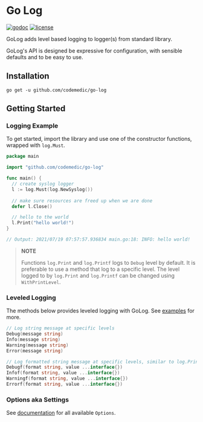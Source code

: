 # Go Log

[![godoc](http://img.shields.io/badge/godoc-reference-blue.svg?style=flat-square)](https://godoc.org/github.com/codemedic/go-log)
[![license](https://img.shields.io/github/license/codemedic/go-log?style=flat-square)](https://raw.githubusercontent.com/codemedic/go-log/master/LICENSE)

GoLog adds level based logging to logger(s) from standard library.

GoLog's API is designed be expressive for configuration, with sensible defaults and to be easy to use.

## Installation

    go get -u github.com/codemedic/go-log

## Getting Started

### Logging Example

To get started, import the library and use one of the constructor functions, wrapped with `log.Must`.

```go
package main

import "github.com/codemedic/go-log"

func main() {
  // create syslog logger
  l := log.Must(log.NewSyslog())
  
  // make sure resources are freed up when we are done
  defer l.Close()

  // hello to the world
  l.Print("hello world!")
}

// Output: 2021/07/19 07:57:57.936834 main.go:18: INFO: hello world!
```

> **NOTE**
> 
> Functions `log.Print` and `log.Printf` logs to `Debug` level by default. It is preferable to use a method that log to
> a specific level. The level logged to by `log.Print` and `log.Printf` can be changed using `WithPrintLevel`.

### Leveled Logging

The methods below provides leveled logging with GoLog. See [examples](doc_test.go) for more.

```go
// Log string message at specific levels
Debug(message string)
Info(message string)
Warning(message string)
Error(message string)

// Log formatted string message at specific levels, similar to log.Printf from standard library
Debugf(format string, value ...interface{})
Infof(format string, value ...interface{})
Warningf(format string, value ...interface{})
Errorf(format string, value ...interface{})
```

### Options aka Settings

See [documentation](https://pkg.go.dev/github.com/codemedic/go-log#Option) for all available `Options`.
